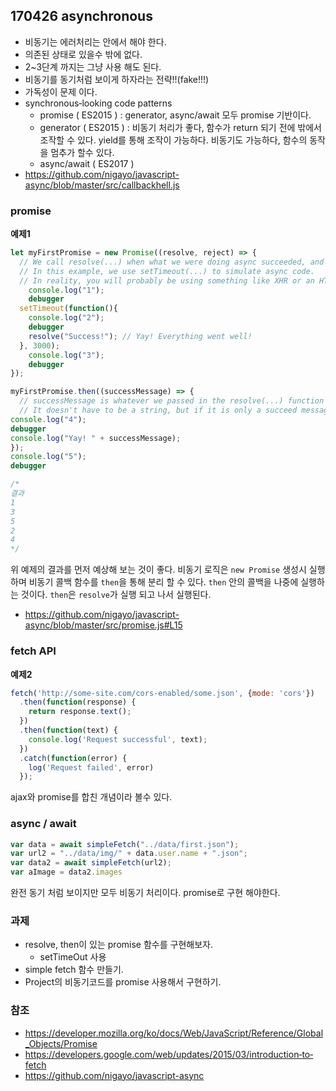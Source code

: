 ## 170426 asynchronous

- 비동기는 에러처리는 안에서 해야 한다.
- 의존된 상태로 있을수 밖에 없다.
- 2~3단계 까지는 그냥 사용 해도 된다.
- 비동기를 동기처럼 보이게 하자라는 전략!!(fake!!!) 
- 가독성이 문제 이다. 
- synchronous‐looking code patterns
  - promise ( ES2015 ) : generator, async/await 모두 promise 기반이다.
  - generator ( ES2015 ) : 비동기 처리가 좋다, 함수가 return 되기 전에 밖에서 조작할 수 있다. yield를 통해 조작이 가능하다. 비동기도 가능하다, 함수의 동작을 멈추가 할수 있다.
  - async/await ( ES2017 )
- https://github.com/nigayo/javascript-async/blob/master/src/callbackhell.js

### promise

**예제1**
~~~javascript
let myFirstPromise = new Promise((resolve, reject) => {
  // We call resolve(...) when what we were doing async succeeded, and reject(...) when it failed.
  // In this example, we use setTimeout(...) to simulate async code. 
  // In reality, you will probably be using something like XHR or an HTML5 API.
	console.log("1");
	debugger
  setTimeout(function(){
	console.log("2");
	debugger
    resolve("Success!"); // Yay! Everything went well!
  }, 3000);
	console.log("3");
	debugger
});

myFirstPromise.then((successMessage) => {
  // successMessage is whatever we passed in the resolve(...) function above.
  // It doesn't have to be a string, but if it is only a succeed message, it probably will be.
console.log("4");  
debugger
console.log("Yay! " + successMessage);
});
console.log("5");  
debugger

/*
결과
1
3
5
2
4
*/
~~~

위 예제의 결과를 먼저 예상해 보는 것이 좋다. 비동기 로직은  `new Promise` 생성시 실행하며 비동기 콜백 함수를 `then`을 통해 분리 할 수 있다. `then` 안의 콜백을 나중에 실행하는 것이다. `then`은 `resolve`가 실행 되고 나서 실행된다.


- https://github.com/nigayo/javascript-async/blob/master/src/promise.js#L15


### fetch API

**예제2**
~~~javascript
fetch('http://some-site.com/cors-enabled/some.json', {mode: 'cors'})  
  .then(function(response) {  
    return response.text();  
  })  
  .then(function(text) {  
    console.log('Request successful', text);  
  })  
  .catch(function(error) {  
    log('Request failed', error)  
  });
~~~
ajax와 promise를 합친 개념이라 볼수 있다.


### async / await
~~~javascript
var data = await simpleFetch("../data/first.json"); 
var url2 = "../data/img/" + data.user.name + ".json"; 
var data2 = await simpleFetch(url2);
var aImage = data2.images
~~~
완전 동기 처럼 보이지만 모두 비동기 처리이다. promise로 구현 해야한다.


### 과제
- resolve, then이 있는 promise 함수를 구현해보자.
  - setTimeOut 사용
- simple fetch 함수 만들기.
- Project의 비동기코드를 promise 사용해서 구현하기.


### 참조
- https://developer.mozilla.org/ko/docs/Web/JavaScript/Reference/Global_Objects/Promise
- https://developers.google.com/web/updates/2015/03/introduction‐to‐fetch
- https://github.com/nigayo/javascript-async